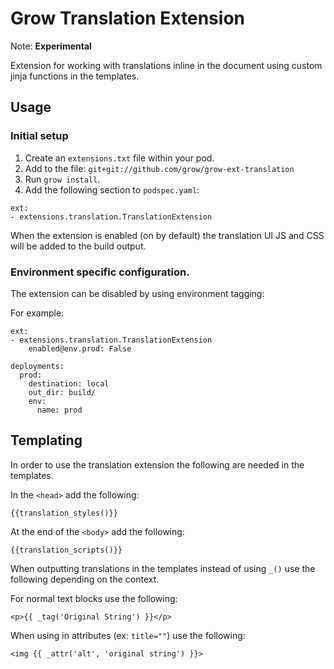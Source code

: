 # Grow Translation Extension

Note: **Experimental**

Extension for working with translations inline in the document using custom
jinja functions in the templates.

## Usage

### Initial setup

1. Create an `extensions.txt` file within your pod.
1. Add to the file: `git+git://github.com/grow/grow-ext-translation`
1. Run `grow install`.
1. Add the following section to `podspec.yaml`:

```
ext:
- extensions.translation.TranslationExtension
```

When the extension is enabled (on by default) the translation UI JS and CSS will be added to the build output.

### Environment specific configuration.

The extension can be disabled by using environment tagging:

For example:

```
ext:
- extensions.translation.TranslationExtension
    enabled@env.prod: False

deployments:
  prod:
    destination: local
    out_dir: build/
    env:
      name: prod
```

## Templating

In order to use the translation extension the following are needed in the templates.

In the `<head>` add the following:

```
{{translation_styles()}}
```

At the end of the `<body>` add the following:

```
{{translation_scripts()}}
```

When outputting translations in the templates instead of using `_()`
use the following depending on the context.

For normal text blocks use the following:

```
<p>{{ _tag('Original String') }}</p>
```

When using in attributes (ex: `title=""`) use the following:

```
<img {{ _attr('alt', 'original string') }}>
```
